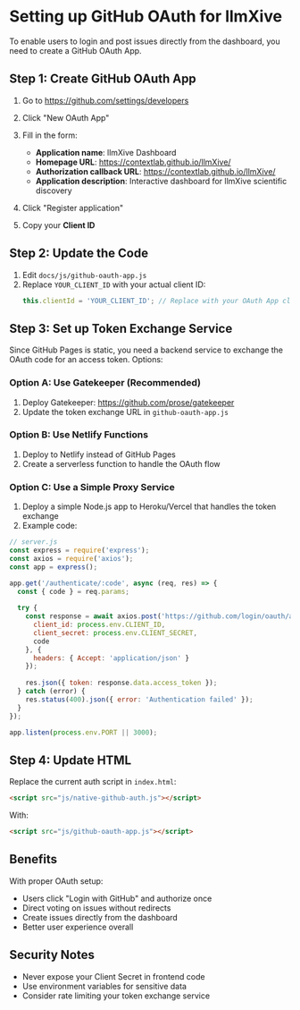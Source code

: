 # Setting up GitHub OAuth for llmXive

To enable users to login and post issues directly from the dashboard, you need to create a GitHub OAuth App.

## Step 1: Create GitHub OAuth App

1. Go to https://github.com/settings/developers
2. Click "New OAuth App"
3. Fill in the form:
   - **Application name**: llmXive Dashboard
   - **Homepage URL**: https://contextlab.github.io/llmXive/
   - **Authorization callback URL**: https://contextlab.github.io/llmXive/
   - **Application description**: Interactive dashboard for llmXive scientific discovery

4. Click "Register application"
5. Copy your **Client ID**

## Step 2: Update the Code

1. Edit `docs/js/github-oauth-app.js`
2. Replace `YOUR_CLIENT_ID` with your actual client ID:
   ```javascript
   this.clientId = 'YOUR_CLIENT_ID'; // Replace with your OAuth App client ID
   ```

## Step 3: Set up Token Exchange Service

Since GitHub Pages is static, you need a backend service to exchange the OAuth code for an access token. Options:

### Option A: Use Gatekeeper (Recommended)
1. Deploy Gatekeeper: https://github.com/prose/gatekeeper
2. Update the token exchange URL in `github-oauth-app.js`

### Option B: Use Netlify Functions
1. Deploy to Netlify instead of GitHub Pages
2. Create a serverless function to handle the OAuth flow

### Option C: Use a Simple Proxy Service
1. Deploy a simple Node.js app to Heroku/Vercel that handles the token exchange
2. Example code:

```javascript
// server.js
const express = require('express');
const axios = require('axios');
const app = express();

app.get('/authenticate/:code', async (req, res) => {
  const { code } = req.params;
  
  try {
    const response = await axios.post('https://github.com/login/oauth/access_token', {
      client_id: process.env.CLIENT_ID,
      client_secret: process.env.CLIENT_SECRET,
      code
    }, {
      headers: { Accept: 'application/json' }
    });
    
    res.json({ token: response.data.access_token });
  } catch (error) {
    res.status(400).json({ error: 'Authentication failed' });
  }
});

app.listen(process.env.PORT || 3000);
```

## Step 4: Update HTML

Replace the current auth script in `index.html`:
```html
<script src="js/native-github-auth.js"></script>
```

With:
```html
<script src="js/github-oauth-app.js"></script>
```

## Benefits

With proper OAuth setup:
- Users click "Login with GitHub" and authorize once
- Direct voting on issues without redirects
- Create issues directly from the dashboard
- Better user experience overall

## Security Notes

- Never expose your Client Secret in frontend code
- Use environment variables for sensitive data
- Consider rate limiting your token exchange service
